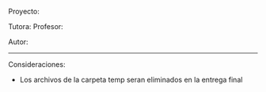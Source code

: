 Proyecto: 

Tutora: 
Profesor: 

Autor: 

*************************************

Consideraciones: 

- Los archivos de la carpeta temp seran eliminados en la entrega final